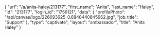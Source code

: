 {
    "url": "\/a\/anita-haley\/213177",
    "first_name": "Anita",
    "last_name": "Haley",
    "id": "213177",
    "login_id": "1759121",
    "data": {
        "profilePhoto": "\/api\/canvas\/logo\/226093625-0.8848440845962.jpg",
        "job_title": "Support"
    },
    "type": "captivate",
    "layout": "ambassador",
    "title": "Anita Haley"
}
